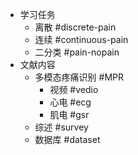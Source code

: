 - 学习任务
	- 离散 #discrete-pain
	- 连续 #continuous-pain 
	- 二分类 #pain-nopain
 - 文献内容
	 - 多模态疼痛识别 #MPR
		 - 视频 #vedio
		 - 心电 #ecg
		 - 肌电 #gsr 
	- 综述 #survey
	- 数据库 #dataset
